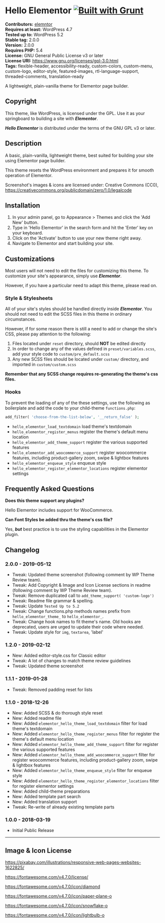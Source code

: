 # Hello Elementor [![Built with Grunt](https://cdn.gruntjs.com/builtwith.svg)](http://gruntjs.com/)



**Contributors:** [elemntor](https://profiles.wordpress.org/elemntor)  
**Requires at least:** WordPress 4.7  
**Tested up to:** WordPress 5.2  
**Stable tag:** 2.0.0  
**Version:** 2.0.0  
**Requires PHP:** 5.4  
**License:** GNU General Public License v3 or later  
**License URI:** https://www.gnu.org/licenses/gpl-3.0.html  
**Tags:** flexible-header, accessibility-ready, custom-colors, custom-menu, custom-logo, editor-style, featured-images, rtl-language-support, threaded-comments, translation-ready  

A lightweight, plain-vanilla theme for Elementor page builder.

## Copyright ##

This theme, like WordPress, is licensed under the GPL.
Use it as your springboard to building a site with ***Elementor***.

***Hello Elementor*** is distributed under the terms of the GNU GPL v3 or later.

## Description ##

A basic, plain-vanilla, lightweight theme, best suited for building your site using Elementor page builder.

This theme resets the WordPress environment and prepares it for smooth operation of Elementor.

Screenshot's images & icons are licensed under: Creative Commons (CC0), https://creativecommons.org/publicdomain/zero/1.0/legalcode

## Installation ##

1. In your admin panel, go to Appearance > Themes and click the 'Add New' button.
2. Type in 'Hello Elementor' in the search form and hit the 'Enter' key on your keyboard.
3. Click on the 'Activate' button to use your new theme right away.
4. Navigate to Elementor and start building your site.

## Customizations ##

Most users will not need to edit the files for customizing this theme.
To customize your site's appearance, simply use ***Elementor***.

However, if you have a particular need to adapt this theme, please read on.

### Style & Stylesheets ###

All of your site's styles should be handled directly inside ***Elementor***.
You should not need to edit the SCSS files in this theme in ordinary circumstances.

However, if for some reason there is still a need to add or change the site's CSS, please pay attention to the following:

1. Files located under `reset` directory, should **NOT** be edited directly
2. In order to change any of the values defined in `preset/variables.scss`, add your style code to `custom/pre_default.scss`
3. Any new SCSS files should be located under `custom/` directory, and imported in `custom/custom.scss`

**Remember that any SCSS change requires re-generating the theme's css files.**

### Hooks ###

To prevent the loading of any of the these settings, use the following as boilerplate and add the code to your child-theme `functions.php`:
```php
add_filter( 'choose-from-the-list-below', '__return_false' );
```

* `hello_elementor_load_textdomain`               load theme's textdomain
* `hello_elementor_register_menus`                register the theme's default menu location
* `hello_elementor_add_theme_support`             register the various supported features
* `hello_elementor_add_woocommerce_support`       register woocommerce features, including product-gallery zoom, swipe & lightbox features
* `hello_elementor_enqueue_style`                 enqueue style
* `hello_elementor_register_elementor_locations`  register elementor settings

## Frequently Asked Questions ##

**Does this theme support any plugins?**

Hello Elementor includes support for WooCommerce.

**Can Font Styles be added thru the theme's css file?**

Yes, ***but*** best practice is to use the styling capabilities in the Elementor plugin.

## Changelog ##

### 2.0.0 - 2019-05-12 ###
* Tweak: Updated theme screenshot (following comment by WP Theme Review team).
* Tweak: Add Copyright & Image and Icon License sections in readme (following comment by WP Theme Review team).
* Tweak: Remove duplicated call to `add_theme_support( 'custom-logo')`
* Tweak: Readme file grammar & spelling.
* Tweak: Update `Tested Up to 5.2`
* Tweak: Change functions.php methods names prefix from `hello_elementor_theme_` to `hello_elementor_`.
* Tweak: Change hook names to fit theme's name. Old hooks are deprecated, users are urged to update their code where needed.
* Tweak: Update style for `img`, `textarea`, 'label'

### 1.2.0 - 2019-02-12 ###
* New: Added editor-style.css for Classic editor
* Tweak: A lot of changes to match theme review guidelines
* Tweak: Updated theme screenshot

### 1.1.1 - 2019-01-28 ###
* Tweak: Removed padding reset for lists

### 1.1.0 - 2018-12-26 ###
* New: Added SCSS & do thorough style reset
* New: Added readme file
* New: Added `elementor_hello_theme_load_textdomain` filter for load theme's textdomain
* New: Added `elementor_hello_theme_register_menus` filter for register the theme's default menu location
* New: Added `elementor_hello_theme_add_theme_support` filter for register the various supported features
* New: Added `elementor_hello_theme_add_woocommerce_support` filter for register woocommerce features, including product-gallery zoom, swipe & lightbox features
* New: Added `elementor_hello_theme_enqueue_style` filter for enqueue style
* New: Added `elementor_hello_theme_register_elementor_locations` filter for register elementor settings
* New: Added child-theme preparations
* New: Added template part search
* New: Added translation support
* Tweak: Re-write of already existing template parts

### 1.0.0 - 2018-03-19 ###
* Initial Public Release

------------------------------------------------------------------------------
Image & Icon License
------------------------------------------------------------------------------
https://pixabay.com/illustrations/responsive-web-pages-websites-1622825/

https://fontawesome.com/v4.7.0/license/

https://fontawesome.com/v4.7.0/icon/diamond

https://fontawesome.com/v4.7.0/icon/paper-plane-o

https://fontawesome.com/v4.7.0/icon/snowflake-o

https://fontawesome.com/v4.7.0/icon/lightbulb-o
